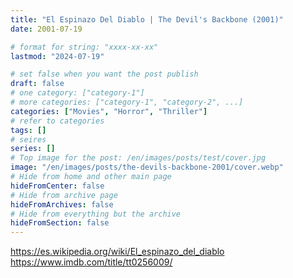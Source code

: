 ```yaml
---
title: "El Espinazo Del Diablo | The Devil's Backbone (2001)"
date: 2001-07-19

# format for string: "xxxx-xx-xx"
lastmod: "2024-07-19"

# set false when you want the post publish
draft: false
# one category: ["category-1"]
# more categories: ["category-1", "category-2", ...]
categories: ["Movies", "Horror", "Thriller"]
# refer to categories
tags: []
# seires
series: []
# Top image for the post: /en/images/posts/test/cover.jpg
image: "/en/images/posts/the-devils-backbone-2001/cover.webp"
# Hide from home and other main page
hideFromCenter: false
# Hide from archive page
hideFromArchives: false
# Hide from everything but the archive
hideFromSection: false
---
```

https://es.wikipedia.org/wiki/El_espinazo_del_diablo
https://www.imdb.com/title/tt0256009/
<!--more-->